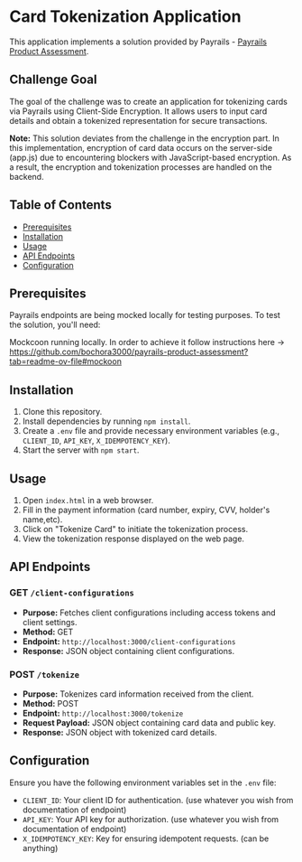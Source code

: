 # Card Tokenization Application

This application implements a solution provided by Payrails - [Payrails Product Assessment](https://github.com/bochora3000/payrails-product-assessment).

## Challenge Goal

The goal of the challenge was to create an application for tokenizing cards via Payrails using Client-Side Encryption. It allows users to input card details and obtain a tokenized representation for secure transactions.

**Note:** This solution deviates from the challenge in the encryption part. In this implementation, encryption of card data occurs on the server-side (app.js) due to encountering blockers with JavaScript-based encryption. As a result, the encryption and tokenization processes are handled on the backend.

## Table of Contents

- [Prerequisites](#prerequisites)
- [Installation](#installation)
- [Usage](#usage)
- [API Endpoints](#api-endpoints)
- [Configuration](#configuration)

## Prerequisites

Payrails endpoints are being mocked locally for testing purposes. To test the solution, you'll need:

Mockcoon running locally. In order to achieve it follow instructions here -> https://github.com/bochora3000/payrails-product-assessment?tab=readme-ov-file#mockoon

## Installation

1. Clone this repository.
2. Install dependencies by running `npm install`.
3. Create a `.env` file and provide necessary environment variables (e.g., `CLIENT_ID`, `API_KEY`, `X_IDEMPOTENCY_KEY`).
4. Start the server with `npm start`.

## Usage

1. Open `index.html` in a web browser.
2. Fill in the payment information (card number, expiry, CVV, holder's name,etc).
3. Click on "Tokenize Card" to initiate the tokenization process.
4. View the tokenization response displayed on the web page.

## API Endpoints

### GET `/client-configurations`

- **Purpose:** Fetches client configurations including access tokens and client settings.
- **Method:** GET
- **Endpoint:** `http://localhost:3000/client-configurations`
- **Response:** JSON object containing client configurations.

### POST `/tokenize`

- **Purpose:** Tokenizes card information received from the client.
- **Method:** POST
- **Endpoint:** `http://localhost:3000/tokenize`
- **Request Payload:** JSON object containing card data and public key.
- **Response:** JSON object with tokenized card details.

## Configuration

Ensure you have the following environment variables set in the `.env` file:

- `CLIENT_ID`: Your client ID for authentication. (use whatever you wish from documentation of endpoint)
- `API_KEY`: Your API key for authorization. (use whatever you wish from documentation of endpoint)
- `X_IDEMPOTENCY_KEY`: Key for ensuring idempotent requests. (can be anything)

